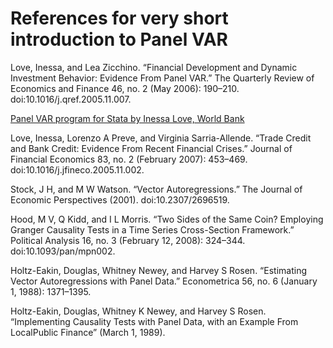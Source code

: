 References for very short introduction to Panel VAR
==========================

Love, Inessa, and Lea Zicchino. “Financial Development and Dynamic Investment Behavior: Evidence From Panel VAR.” The Quarterly Review of Economics and Finance 46, no. 2 (May 2006): 190–210. doi:10.1016/j.qref.2005.11.007.

[Panel VAR program for Stata by Inessa Love, World Bank](http://econ.worldbank.org/WBSITE/EXTERNAL/EXTDEC/EXTRESEARCH/0,,contentMDK:22677911~pagePK:64214825~piPK:64214943~theSitePK:469382,00.html)

Love, Inessa, Lorenzo A Preve, and Virginia Sarria-Allende. “Trade Credit and Bank Credit: Evidence From Recent Financial Crises.” Journal of Financial Economics 83, no. 2 (February 2007): 453–469. doi:10.1016/j.jfineco.2005.11.002.

Stock, J H, and M W Watson. “Vector Autoregressions.” The Journal of Economic Perspectives (2001). doi:10.2307/2696519.

Hood, M V, Q Kidd, and I L Morris. “Two Sides of the Same Coin? Employing Granger Causality Tests in a Time Series Cross-Section Framework.” Political Analysis 16, no. 3 (February 12, 2008): 324–344. doi:10.1093/pan/mpn002.

Holtz-Eakin, Douglas, Whitney Newey, and Harvey S Rosen. “Estimating Vector Autoregressions with Panel Data.” Econometrica 56, no. 6 (January 1, 1988): 1371–1395.

Holtz-Eakin, Douglas, Whitney K Newey, and Harvey S Rosen. “Implementing Causality Tests with Panel Data, with an Example From LocalPublic Finance” (March 1, 1989).

